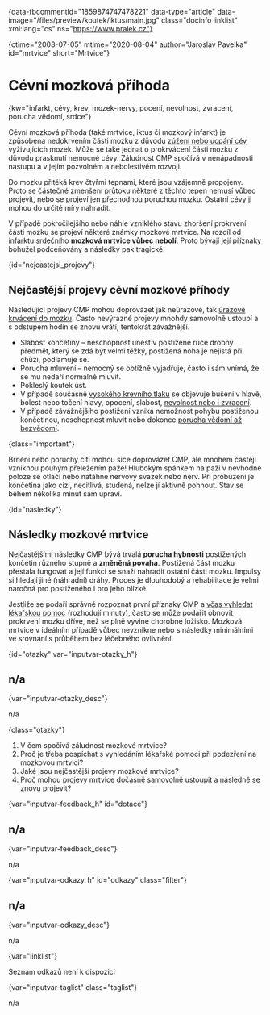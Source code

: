 
{data-fbcommentid="1859874747478221" data-type="article" data-image="/files/preview/koutek/iktus/main.jpg" class="docinfo linklist" xml:lang="cs" ns="https://www.pralek.cz"}

{ctime="2008-07-05" mtime="2020-08-04" author="Jaroslav Pavelka" id="mrtvice" short="Mrtvice"}

# Cévní mozková příhoda

<!-- generated attribute kw by user_updatekw.sh on 2021-11-10, do not edit -->

{kw="infarkt, cévy, krev, mozek-nervy, pocení, nevolnost, zvracení, porucha vědomí, srdce"}

Cévní mozková příhoda (také mrtvice, iktus či mozkový infarkt) je způsobena nedokrvením části mozku z důvodu [zúžení nebo ucpání cév][1] vyživujících mozek. Může se také jednat o prokrvácení části mozku z důvodu prasknutí nemocné cévy. Záludnost CMP spočívá v nenápadnosti nástupu a v jejím pozvolném a nebolestivém rozvoji.

Do mozku přitéká krev čtyřmi tepnami, které jsou vzájemně propojeny. Proto se [částečné zmenšení průtoku][2] některé z těchto tepen nemusí vůbec projevit, nebo se projeví jen přechodnou poruchou mozku. Ostatní cévy ji mohou do určité míry nahradit.

V případě pokročilejšího nebo náhle vzniklého stavu zhoršení prokrvení části mozku se projeví některé známky mozkové mrtvice. Na rozdíl od [infarktu srdečního][3] **mozková mrtvice vůbec nebolí**. Proto bývají její příznaky bohužel podceňovány a následky pak tragické.

{id="nejcastejsi_projevy"}

## Nejčastější projevy cévní mozkové příhody

Následující projevy CMP mohou doprovázet jak neúrazové, tak [úrazové krvácení do mozku][4]. Často nevýrazné projevy mnohdy samovolně ustoupí a s odstupem hodin se znovu vrátí, tentokrát závažnější.

  * Slabost končetiny – neschopnost unést v postižené ruce drobný předmět, který se zdá být velmi těžký, postižená noha je nejistá při chůzi, podlamuje se.
  * Porucha mluvení – nemocný se obtížně vyjadřuje, často i sám vnímá, že se mu nedaří normálně mluvit.
  * Pokleslý koutek úst.
  * V případě současně [vysokého krevního tlaku][5] se objevuje bušení v hlavě, bolest nebo točení hlavy, opocení, slabost, [nevolnost nebo i zvracení][6].
  * V případě závažnějšího postižení vzniká nemožnost pohybu postiženou končetinou, neschopnost mluvit nebo dokonce [porucha vědomí až bezvědomí][7].

{class="important"}

Brnění nebo poruchy čití mohou sice doprovázet CMP, ale mnohem častěji vzniknou pouhým přeležením paže! Hlubokým spánkem na paži v nevhodné poloze se otlačí nebo natáhne nervový svazek nebo nerv. Při probuzení je končetina jako cizí, necitlivá, studená, nelze jí aktivně pohnout. Stav se během několika minut sám upraví.

{id="nasledky"}

## Následky mozkové mrtvice

Nejčastějšími následky CMP bývá trvalá **porucha hybnosti** postižených končetin různého stupně a **změněná povaha**. Postižená část mozku přestala fungovat a její funkci se snaží nahradit ostatní části mozku. Impulsy si hledají jiné (náhradní) dráhy. Proces je dlouhodobý a rehabilitace je velmi náročná pro postiženého i pro jeho blízké.

Jestliže se podaří správně rozpoznat první příznaky CMP a [včas vyhledat lékařskou pomoc][8] (rozhodují minuty), často se může podařit obnovit prokrvení mozku dříve, než se plně vyvine chorobné ložisko. Mozková mrtvice v ideálním případě vůbec nevznikne nebo s následky minimálními ve srovnání s průběhem bez léčebného ovlivnění.

{id="otazky" var="inputvar-otazky_h"}

## n/a

{var="inputvar-otazky_desc"}

n/a

{class="otazky"}

  1. V čem spočívá záludnost mozkové mrtvice?
  2. Proč je třeba pospíchat s vyhledáním lékařské pomoci při podezření na mozkovou mrtvici?
  3. Jaké jsou nejčastější projevy mozkové mrtvice?
  4. Proč mohou projevy mrtvice dočasně samovolně ustoupit a následně se znovu projevit?

{var="inputvar-feedback_h" id="dotace"}

## n/a

{var="inputvar-feedback_desc"}

n/a

{var="inputvar-odkazy_h" id="odkazy" class="filter"}

## n/a

{var="inputvar-odkazy_desc"}

n/a

{var="linklist"}

Seznam odkazů není k dispozici

{var="inputvar-taglist" class="taglist"}

n/a

 [1]: cholesterol
 [2]: koureni_cigaret
 [3]: srdecni_infarkt
 [4]: subduralni_hematom
 [5]: krevni_tlak
 [6]: travici_potize
 [7]: resuscitace
 [8]: nalehavost_vysetreni

